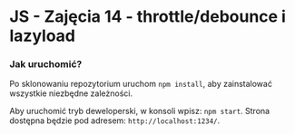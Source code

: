# JS - Zajęcia 14 - throttle/debounce i lazyload

### Jak uruchomić?

Po sklonowaniu repozytorium uruchom `npm install`, aby zainstalować wszystkie
niezbędne zależności.

Aby uruchomić tryb deweloperski, w konsoli wpisz: `npm start`.
Strona dostępna będzie pod adresem: `http://localhost:1234/`.
